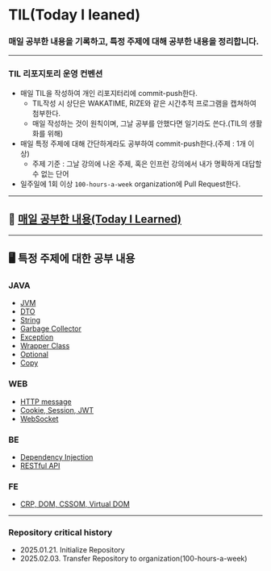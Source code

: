 # TIL(Today I leaned)
### 매일 공부한 내용을 기록하고, 특정 주제에 대해 공부한 내용을 정리합니다.

---
### TIL 리포지토리 운영 컨벤션
- 매일 TIL을 작성하여 개인 리포지터리에 commit-push한다.
  - TIL작성 시 상단은 WAKATIME, RIZE와 같은 시간추적 프로그램을 캡쳐하여 첨부한다.
  - 매일 작성하는 것이 원칙이며, 그날 공부를 안했다면 일기라도 쓴다.(TIL의 생활화를 위해)
- 매일 특정 주제에 대해 간단하게라도 공부하여 commit-push한다.(주제 : 1개 이상)
  - 주제 기준 : 그날 강의에 나온 주제, 혹은 인프런 강의에서 내가 명확하게 대답할 수 없는 단어
- 일주일에 1회 이상 ```100-hours-a-week``` organization에 Pull Request한다.

---------------------------
## 🔗 [매일 공부한 내용(Today I Learned)](TIL_sortbyDate)

---------------------------
## 🖥 특정 주제에 대한 공부 내용

### JAVA
* [JVM](TIL_sortbyContents/JVM.md)
* [DTO](TIL_sortbyContents/DTO.md)
* [String](TIL_sortbyContents/String.md)
* [Garbage Collector](TIL_sortbyContents/Garbage_Collector.md)
* [Exception](TIL_sortbyContents/Exception.md)
* [Wrapper Class](TIL_sortbyContents/Wrapper_Class.md)
* [Optional](TIL_sortbyContents/Optional.md)
* [Copy](TIL_sortbyContents/Copy.md)

### WEB
* [HTTP message](TIL_sortbyContents/HTTP_Message.md)
* [Cookie, Session, JWT](TIL_sortbyContents/Cookie_Session_JWT.md)
* [WebSocket](TIL_sortbyContents/Websocket.md)

### BE
* [Dependency Injection](TIL_sortbyContents/Dependency_Injection.md)
* [RESTful API](TIL_sortbyContents/RESTful_API.md)

### FE
* [CRP, DOM, CSSOM, Virtual DOM](TIL_sortbyContents/CRP_and_Virtual_DOM.md)

---
### Repository critical history
- 2025.01.21. Initialize Repository
- 2025.02.03. Transfer Repository to organization(100-hours-a-week)
